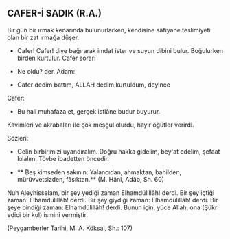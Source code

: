 ## CAFER-İ SADIK (R.A.)

Bir gün bir ırmak kenarında bulunurlarken, kendisi­ne sâfiyane teslimiyeti olan bir zat ırmağa düşer.

- Cafer! Cafer! diye bağırarak imdat ister ve suyun dibini bulur. Boğulurken birden kurtulur. Cafer so­rar:

- Ne oldu? der. Adam:

- Cafer dedim battım, ALLAH dedim kurtuldum, deyince

Cafer:

- Bu hali muhafaza et, gerçek istiâne budur buyu­rur.

Kavimleri ve akrabaları ile çok meşgul olurdu, ha­yır öğütler verirdi.

Sözleri:

-  Gelin birbirimizi uyandıralım. Doğru hakka gide­lim, bey'at edelim, şefaat kılalım. Tövbe ibadetten öncedir.

- ** Beş kimseden sakının: Yalancıdan, ahmaktan, bahilden, mürüvvetsizden, fâsıktan.**
(M. Hâni, Adâb, Sh. 60)

Nuh Aleyhisselam, bir şey yediği zaman Elhamdülillâh! derdi. Bir şey içtiği zaman: Elhamdülillâh! derdi. Bir şey giydiği zaman: Elhamdülillâh! derdi. Bir şeye bindiği zaman: Elhamdülillâh! derdi. Bunun için, yüce Allah, ona (Şükr edici bir kul) ismi­ni vermiştir.

(Peygamberler Tarihi, M. A. Köksal, Sh.: 107)
